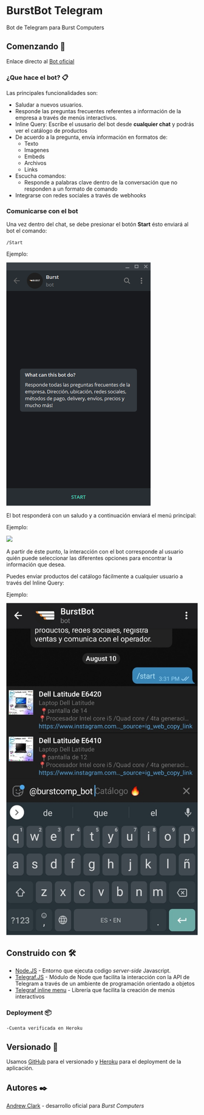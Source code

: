 # BurstBot Telegram
Bot de Telegram para Burst Computers

## Comenzando 🚀

Enlace directo al [Bot oficial](https://telegram.me/burstcomputers_bot)


### ¿Que hace el bot? 📋
Las principales funcionalidades son:

* Saludar a nuevos usuarios.
* Responde las preguntas frecuentes referentes a información de la empresa a través de menús interactivos.
* Inline Query: Escribe el ususario del bot desde **cualquier chat** y podrás ver el catálogo de productos
* De acuerdo a la pregunta, envía información en formatos de:
    * Texto
    * Imagenes
    * Embeds
    * Archivos
    * Links
* Escucha comandos:
    * Responde a palabras clave dentro de la conversación que no responden a un formato de comando
* Integrarse con redes sociales a través de webhooks


### Comunicarse con el bot 
Una vez dentro del chat, se debe presionar el botón **Start**
ésto enviará al bot el comando:

```
/Start
```
Ejemplo: 

![](src/TL1.PNG)

El bot responderá con un saludo y a continuación enviará el menú principal:

Ejemplo:

![](src/menu_principal.gif)

A partir de éste punto, la interacción con el bot corresponde al usuario quién puede seleccionar las diferentes opciones para encontrar la información que desea.


Puedes enviar productos del catálogo fácilmente a cualquier usuario a través del Inline Query:

Ejemplo:

![](src/inlinequery.jpg)

## Construido con 🛠️

* [Node.JS](https://nodejs.org/en/) - Entorno que ejecuta codigo _server-side_ Javascript.
* [Telegraf.JS](https://telegraf.js.org/) - Módulo de Node que facilita la interacción con la API de Telegram a través de un ambiente de programación orientado a objetos 
* [Telegraf inline menu](https://github.com/EdJoPaTo/telegraf-inline-menu) - Librería que facilita la creación de menús interactivos


### Deployment 📦

```
-Cuenta verificada en Heroku
```


## Versionado 📌

Usamos [GitHub](https://github.com/) para el versionado y [Heroku](https://www.heroku.com/) para el deployment de la aplicación.

## Autores ✒️


[Andrew Clark](https://github.com/andrewxxclark) - desarrollo oficial para  *Burst Computers* 

